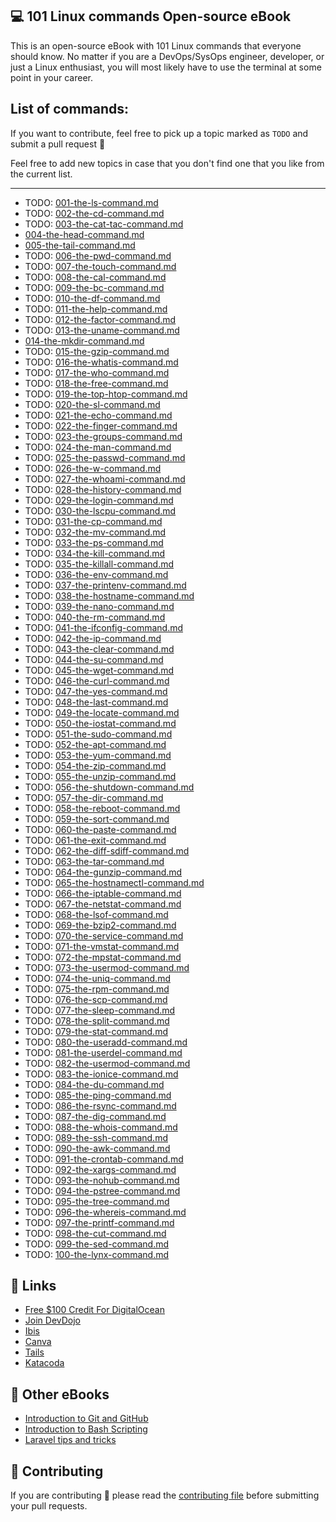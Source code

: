 ## 💻 101 Linux commands Open-source eBook

This is an open-source eBook with 101 Linux commands that everyone should know. No matter if you are a DevOps/SysOps engineer, developer, or just a Linux enthusiast, you will most likely have to use the terminal at some point in your career.

## List of commands:

If you want to contribute, feel free to pick up a topic marked as `TODO` and submit a pull request 🙌

Feel free to add new topics in case that you don't find one that you like from the current list.

---

* TODO: [001-the-ls-command.md](ebook/en/content/001-the-ls-command.md)
* TODO: [002-the-cd-command.md](ebook/en/content/002-the-cd-command.md)
* TODO: [003-the-cat-tac-command.md](ebook/en/content/003-the-cat-tac-command.md)
* [004-the-head-command.md](ebook/en/content/004-the-head-command.md)
* [005-the-tail-command.md](ebook/en/content/005-the-tail-command.md)
* TODO: [006-the-pwd-command.md](ebook/en/content/006-the-pwd-command.md)
* TODO: [007-the-touch-command.md](ebook/en/content/007-the-touch-command.md)
* TODO: [008-the-cal-command.md](ebook/en/content/008-the-cal-command.md)
* TODO: [009-the-bc-command.md](ebook/en/content/009-the-bc-command.md)
* TODO: [010-the-df-command.md](ebook/en/content/010-the-df-command.md)
* TODO: [011-the-help-command.md](ebook/en/content/011-the-help-command.md)
* TODO: [012-the-factor-command.md](ebook/en/content/012-the-factor-command.md)
* TODO: [013-the-uname-command.md](ebook/en/content/013-the-uname-command.md)
* [014-the-mkdir-command.md](ebook/en/content/014-the-mkdir-command.md)
* TODO: [015-the-gzip-command.md](ebook/en/content/015-the-gzip-command.md)
* TODO: [016-the-whatis-command.md](ebook/en/content/016-the-whatis-command.md)
* TODO: [017-the-who-command.md](ebook/en/content/017-the-who-command.md)
* TODO: [018-the-free-command.md](ebook/en/content/018-the-free-command.md)
* TODO: [019-the-top-htop-command.md](ebook/en/content/019-the-top-htop-command.md)
* TODO: [020-the-sl-command.md](ebook/en/content/020-the-sl-command.md)
* TODO: [021-the-echo-command.md](ebook/en/content/021-the-echo-command.md)
* TODO: [022-the-finger-command.md](ebook/en/content/022-the-finger-command.md)
* TODO: [023-the-groups-command.md](ebook/en/content/023-the-groups-command.md)
* TODO: [024-the-man-command.md](ebook/en/content/024-the-man-command.md)
* TODO: [025-the-passwd-command.md](ebook/en/content/025-the-passwd-command.md)
* TODO: [026-the-w-command.md](ebook/en/content/026-the-w-command.md)
* TODO: [027-the-whoami-command.md](ebook/en/content/027-the-whoami-command.md)
* TODO: [028-the-history-command.md](ebook/en/content/028-the-history-command.md)
* TODO: [029-the-login-command.md](ebook/en/content/029-the-login-command.md)
* TODO: [030-the-lscpu-command.md](ebook/en/content/030-the-lscpu-command.md)
* TODO: [031-the-cp-command.md](ebook/en/content/031-the-cp-command.md)
* TODO: [032-the-mv-command.md](ebook/en/content/032-the-mv-command.md)
* TODO: [033-the-ps-command.md](ebook/en/content/033-the-ps-command.md)
* TODO: [034-the-kill-command.md](ebook/en/content/034-the-kill-command.md)
* TODO: [035-the-killall-command.md](ebook/en/content/035-the-killall-command.md)
* TODO: [036-the-env-command.md](ebook/en/content/036-the-env-command.md)
* TODO: [037-the-printenv-command.md](ebook/en/content/037-the-printenv-command.md)
* TODO: [038-the-hostname-command.md](ebook/en/content/038-the-hostname-command.md)
* TODO: [039-the-nano-command.md](ebook/en/content/039-the-nano-command.md)
* TODO: [040-the-rm-command.md](ebook/en/content/040-the-rm-command.md)
* TODO: [041-the-ifconfig-command.md](ebook/en/content/041-the-ifconfig-command.md)
* TODO: [042-the-ip-command.md](ebook/en/content/042-the-ip-command.md)
* TODO: [043-the-clear-command.md](ebook/en/content/043-the-clear-command.md)
* TODO: [044-the-su-command.md](ebook/en/content/044-the-su-command.md)
* TODO: [045-the-wget-command.md](ebook/en/content/045-the-wget-command.md)
* TODO: [046-the-curl-command.md](ebook/en/content/046-the-curl-command.md)
* TODO: [047-the-yes-command.md](ebook/en/content/047-the-yes-command.md)
* TODO: [048-the-last-command.md](ebook/en/content/048-the-last-command.md)
* TODO: [049-the-locate-command.md](ebook/en/content/049-the-locate-command.md)
* TODO: [050-the-iostat-command.md](ebook/en/content/050-the-iostat-command.md)
* TODO: [051-the-sudo-command.md](ebook/en/content/051-the-sudo-command.md)
* TODO: [052-the-apt-command.md](ebook/en/content/052-the-apt-command.md)
* TODO: [053-the-yum-command.md](ebook/en/content/053-the-yum-command.md)
* TODO: [054-the-zip-command.md](ebook/en/content/054-the-zip-command.md)
* TODO: [055-the-unzip-command.md](ebook/en/content/055-the-unzip-command.md)
* TODO: [056-the-shutdown-command.md](ebook/en/content/056-the-shutdown-command.md)
* TODO: [057-the-dir-command.md](ebook/en/content/057-the-dir-command.md)
* TODO: [058-the-reboot-command.md](ebook/en/content/058-the-reboot-command.md)
* TODO: [059-the-sort-command.md](ebook/en/content/059-the-sort-command.md)
* TODO: [060-the-paste-command.md](ebook/en/content/060-the-paste-command.md)
* TODO: [061-the-exit-command.md](ebook/en/content/061-the-exit-command.md)
* TODO: [062-the-diff-sdiff-command.md](ebook/en/content/062-the-diff-sdiff-command.md)
* TODO: [063-the-tar-command.md](ebook/en/content/063-the-tar-command.md)
* TODO: [064-the-gunzip-command.md](ebook/en/content/064-the-gunzip-command.md)
* TODO: [065-the-hostnamectl-command.md](ebook/en/content/065-the-hostnamectl-command.md)
* TODO: [066-the-iptable-command.md](ebook/en/content/066-the-iptable-command.md)
* TODO: [067-the-netstat-command.md](ebook/en/content/067-the-netstat-command.md)
* TODO: [068-the-lsof-command.md](ebook/en/content/068-the-lsof-command.md)
* TODO: [069-the-bzip2-command.md](ebook/en/content/069-the-bzip2-command.md)
* TODO: [070-the-service-command.md](ebook/en/content/070-the-service-command.md)
* TODO: [071-the-vmstat-command.md](ebook/en/content/071-the-vmstat-command.md)
* TODO: [072-the-mpstat-command.md](ebook/en/content/072-the-mpstat-command.md)
* TODO: [073-the-usermod-command.md](ebook/en/content/073-the-usermod-command.md)
* TODO: [074-the-uniq-command.md](ebook/en/content/074-the-uniq-command.md)
* TODO: [075-the-rpm-command.md](ebook/en/content/075-the-rpm-command.md)
* TODO: [076-the-scp-command.md](ebook/en/content/076-the-scp-command.md)
* TODO: [077-the-sleep-command.md](ebook/en/content/077-the-sleep-command.md)
* TODO: [078-the-split-command.md](ebook/en/content/078-the-split-command.md)
* TODO: [079-the-stat-command.md](ebook/en/content/079-the-stat-command.md)
* TODO: [080-the-useradd-command.md](ebook/en/content/080-the-useradd-command.md)
* TODO: [081-the-userdel-command.md](ebook/en/content/081-the-userdel-command.md)
* TODO: [082-the-usermod-command.md](ebook/en/content/082-the-usermod-command.md)
* TODO: [083-the-ionice-command.md](ebook/en/content/083-the-ionice-command.md)
* TODO: [084-the-du-command.md](ebook/en/content/084-the-du-command.md)
* TODO: [085-the-ping-command.md](ebook/en/content/085-the-ping-command.md)
* TODO: [086-the-rsync-command.md](ebook/en/content/086-the-rsync-command.md)
* TODO: [087-the-dig-command.md](ebook/en/content/087-the-dig-command.md)
* TODO: [088-the-whois-command.md](ebook/en/content/088-the-whois-command.md)
* TODO: [089-the-ssh-command.md](ebook/en/content/089-the-ssh-command.md)
* TODO: [090-the-awk-command.md](ebook/en/content/090-the-awk-command.md)
* TODO: [091-the-crontab-command.md](ebook/en/content/091-the-crontab-command.md)
* TODO: [092-the-xargs-command.md](ebook/en/content/092-the-xargs-command.md)
* TODO: [093-the-nohub-command.md](ebook/en/content/093-the-nohub-command.md)
* TODO: [094-the-pstree-command.md](ebook/en/content/094-the-pstree-command.md)
* TODO: [095-the-tree-command.md](ebook/en/content/095-the-tree-command.md)
* TODO: [096-the-whereis-command.md](ebook/en/content/096-the-whereis-command.md)
* TODO: [097-the-printf-command.md](ebook/en/content/097-the-printf-command.md)
* TODO: [098-the-cut-command.md](ebook/en/content/098-the-cut-command.md)
* TODO: [099-the-sed-command.md](ebook/en/content/099-the-sed-command.md)
* TODO: [100-the-lynx-command.md](ebook/en/content/100-the-lynx-command.md)

## 🔗 Links

- [Free $100 Credit For DigitalOcean](https://m.do.co/c/2a9bba940f39)
- [Join DevDojo](https://devdojo.com?ref=bobbyiliev)
- [Ibis](https://github.com/themsaid/ibis/)
- [Canva](https://www.canva.com/)
- [Tails](http://devdojo.com/tails)
- [Katacoda](https://www.katacoda.com/)

## 📖 Other eBooks

- [Introduction to Git and GitHub](https://github.com/bobbyiliev/introduction-to-git-and-github-ebook)
- [Introduction to Bash Scripting](https://github.com/bobbyiliev/introduction-to-bash-scripting)
- [Laravel tips and tricks](https://github.com/bobbyiliev/laravel-tips-and-tricks-ebook)

## 🤲 Contributing

If you are contributing 🍿 please read the [contributing file](CONTRIBUTING.md) before submitting your pull requests.
